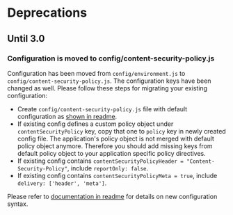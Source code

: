 # Deprecations

## Until 3.0

### Configuration is moved to config/content-security-policy.js

Configuration has been moved from `config/environment.js` to `config/content-security-policy.js`.
The configuration keys have been changed as well. Please follow these steps for migrating your existing configuration:

* Create `config/content-security-policy.js` file with default configuration as [shown in readme](https://github.com/rwjblue/ember-cli-content-security-policy#configuration).
* If existing config defines a custom policy object under `contentSecurityPolicy` key, copy that one to `policy` key in newly created config file. The application's policy object is not merged with default policy object anymore. Therefore you should add missing keys from default policy object to your application specific policy directives.
* If existing config contains `contentSecurityPolicyHeader = "Content-Security-Policy"`, include `reportOnly: false`.
* If existing config contains `contentSecurityPolicyMeta = true`, include `delivery: ['header', 'meta']`.

Please refer to [documentation in readme](README.md) for details on new configuration syntax.
